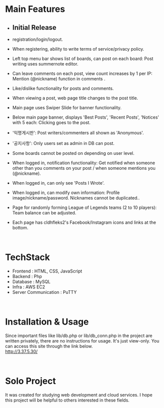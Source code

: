 # Main Features
- ## Initial Release
- registration/login/logout.
- When registering, ability to write terms of service/privacy policy.
- Left top menu bar shows list of boards, can post on each board: Post writing uses summernote editor.
- Can leave comments on each post, view count increases by 1 per IP: Mention (@nickname) function in comments  .
- Like/dislike functionality for posts and comments.
- When viewing a post, web page title changes to the post title.
- Main page uses Swiper Slide for banner functionality.
- Below main page banner, displays 'Best Posts', 'Recent Posts', 'Notices' with 5 each: Clicking goes to the post.
- '익명게시판': Post writers/commenters all shown as 'Anonymous'.
- '공지사항': Only users set as admin in DB can post.
- Some boards cannot be posted on depending on user level.
  
- When logged in, notification functionality: Get notified when someone other than you comments on your post / when someone mentions you (@nickname).
- When logged in, can only see 'Posts I Wrote'.
- When logged in, can modify own information: Profile image/nickname/password. Nicknames cannot be duplicated..
  
- Page for randomly forming League of Legends teams (2 to 10 players): Team balance can be adjusted.
  
- Each page has cldhfleks2's Facebook/Instagram icons and links at the bottom.

<br>

# TechStack
- Frontend : HTML, CSS, JavaScript
- Backend : Php
- Database : MySQL
- Infra : AWS EC2
- Server Communication : PuTTY
  
<br>

# Installation & Usage
Since important files like lib/db.php or lib/db_conn.php in the project are written privately,
there are no instructions for usage. It's just view-only.
You can access this site through the link below.<br>
http://3.37.5.30/

<br>

# Solo Project
It was created for studying web development and cloud services. I hope this project will be helpful to others interested in these fields.

